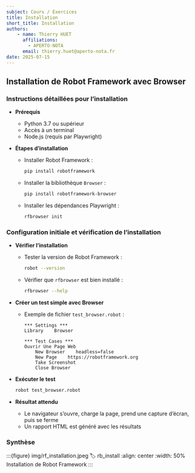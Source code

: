 ```yaml
---
subject: Cours / Exercices
title: Installation
short_title: Installation 
authors:
    - name: Thierry HUET
      affiliations: 
        - APERTO-NOTA
      email: thierry.huet@aperto-nota.fr
date: 2025-07-15
---
```


## Installation de Robot Framework avec Browser

### Instructions détaillées pour l’installation

- **Prérequis**
  - Python 3.7 ou supérieur
  - Accès à un terminal
  - Node.js (requis par Playwright)

- **Étapes d’installation**
  - Installer Robot Framework :
    ```bash
    pip install robotframework
    ```
  - Installer la bibliothèque `Browser` :
    ```bash
    pip install robotframework-browser
    ```
  - Installer les dépendances Playwright :
    ```bash
    rfbrowser init
    ```

### Configuration initiale et vérification de l’installation

- **Vérifier l’installation**
  - Tester la version de Robot Framework :
    ```bash
    robot --version
    ```
  - Vérifier que `rfbrowser` est bien installé :
    ```bash
    rfbrowser --help
    ```

- **Créer un test simple avec Browser**
  - Exemple de fichier `test_browser.robot` :
    ```robot
    *** Settings ***
    Library    Browser

    *** Test Cases ***
    Ouvrir Une Page Web
        New Browser    headless=false
        New Page    https://robotframework.org
        Take Screenshot
        Close Browser
    ```

- **Exécuter le test**
  ```bash
  robot test_browser.robot
  ```

- **Résultat attendu**
  - Le navigateur s’ouvre, charge la page, prend une capture d’écran, puis se ferme
  - Un rapport HTML est généré avec les résultats

### Synthèse
:::{figure} img/rf_installation.jpeg
:label: rb_install
:align: center
:width: 50%
Installation de Robot Framework 
:::

